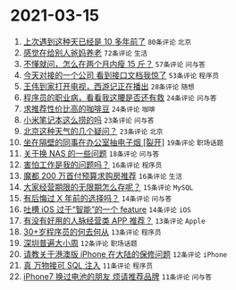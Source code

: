 # 2021-03-15

1. [上次遇到这种天已经是 10 多年前了](https://www.v2ex.com/t/761639) `80条评论` `北京`
1. [感觉在给别人爸妈养老](https://www.v2ex.com/t/761692) `72条评论` `生活`
1. [不懂就问，怎么在两个月内瘦 15 斤？](https://www.v2ex.com/t/761648) `57条评论` `问与答`
1. [今天对接的一个公司 看到接口文档我惊了](https://www.v2ex.com/t/761703) `53条评论` `程序员`
1. [王伟到家打开电视，西游记正在播出](https://www.v2ex.com/t/761637) `28条评论` `随想`
1. [程序员的职业病，看看我这腰是否还有救](https://www.v2ex.com/t/761664) `24条评论` `问与答`
1. [求推荐性价比高的咖啡豆](https://www.v2ex.com/t/761647) `24条评论` `咖啡`
1. [小米笔记本这么捞的吗](https://www.v2ex.com/t/761751) `23条评论` `问与答`
1. [北京这种天气的几个疑问？](https://www.v2ex.com/t/761690) `23条评论` `北京`
1. [坐在隔壁的同事在办公室抽电子烟 [裂开]](https://www.v2ex.com/t/761709) `19条评论` `职场话题`
1. [关于换 NAS 的一些问题](https://www.v2ex.com/t/761653) `18条评论` `问与答`
1. [害怕工作是我的问题吗？](https://www.v2ex.com/t/761738) `16条评论` `程序员`
1. [魔都 200 万首付预算求购房推荐](https://www.v2ex.com/t/761673) `16条评论` `生活`
1. [大家经营期限的无限期怎么存呢？](https://www.v2ex.com/t/761705) `15条评论` `MySQL`
1. [有后悔过 X 年前的选择吗？](https://www.v2ex.com/t/761762) `14条评论` `问与答`
1. [吐槽 iOS 过于“智能”的一个 feature](https://www.v2ex.com/t/761660) `14条评论` `iOS`
1. [有没有好用的人脉经营类 APP 推荐？](https://www.v2ex.com/t/761658) `13条评论` `Apple`
1. [30+岁程序员的何去何从](https://www.v2ex.com/t/761656) `13条评论` `程序员`
1. [深圳普遍大小周](https://www.v2ex.com/t/761728) `12条评论` `职场话题`
1. [请教关于港澳版 iPhone 在大陆的保修问题](https://www.v2ex.com/t/761642) `12条评论` `iPhone`
1. [真 万物接可 SQL 注入](https://www.v2ex.com/t/761752) `11条评论` `程序员`
1. [iPhone7 换过电池的朋友 烦请推荐品牌](https://www.v2ex.com/t/761711) `11条评论` `问与答`
